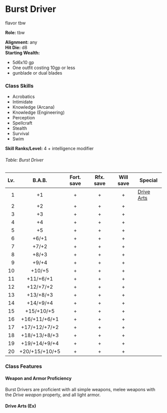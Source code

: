 # Burst Driver
flavor tbw

**Role:** tbw

**Alignment:** any  
**Hit Die:** d8  
**Starting Wealth:**
- 5d6x10 gp
- One outfit costing 10gp or less
- gunblade or dual blades

### Class Skills
- Acrobatics
- Intimidate
- Knowledge (Arcana)
- Knowledge (Engineering)
- Perception
- Spellcraft
- Stealth
- Survival
- Swim

**Skill Ranks/Level:** 4 + intelligence modifier  

###### Table: Burst Driver
Lv.|B.A.B.|Fort. save|Rfx. save|Will save|Special
-:|:-:|:-:|:-:|:-:|-
1|+1|+|+|+|[Drive Arts](#drive-arts-ex)
2|+2|+|+|+|
3|+3|+|+|+|
4|+4|+|+|+|
5|+5|+|+|+|
6|+6/+1|+|+|+|
7|+7/+2|+|+|+|
8|+8/+3|+|+|+|
9|+9/+4|+|+|+|
10|+10/+5|+|+|+|
11|+11/+6/+1|+|+|+|
12|+12/+7/+2|+|+|+|
13|+13/+8/+3|+|+|+|
14|+14/+9/+4|+|+|+|
15|+15/+10/+5|+|+|+|
16|+16/+11/+6/+1|+|+|+|
17|+17/+12/+7/+2|+|+|+|
18|+18/+13/+8/+3|+|+|+|
19|+19/+14/+9/+4|+|+|+|
20|+20/+15/+10/+5|+|+|+|
<!--
<!---->

### Class Features
#### Weapon and Armor Proficiency
Burst Drivers are proficient with all simple weapons, melee weapons with the *Drive weapon* property, and all light armor.

#### Drive Arts (Ex)
